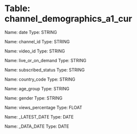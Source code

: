 Table: channel_demographics_a1_cur
==================================

Name: date
Type: STRING

Name: channel_id
Type: STRING

Name: video_id
Type: STRING

Name: live_or_on_demand
Type: STRING

Name: subscribed_status
Type: STRING

Name: country_code
Type: STRING

Name: age_group
Type: STRING

Name: gender
Type: STRING

Name: views_percentage
Type: FLOAT

Name: _LATEST_DATE
Type: DATE

Name: _DATA_DATE
Type: DATE

